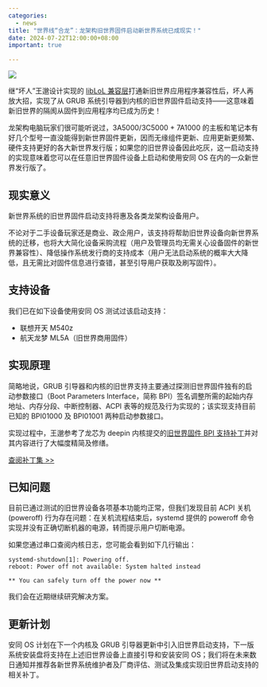 ```yaml
---
categories:
  - news
title: "世界线“合龙”：龙架构旧世界固件启动新世界系统已成现实！"
date: 2024-07-22T12:00:00+08:00
important: true

---
```

![](/assets/news/loongarch-oldworld-boot-support.jpg)


继“坏人”王邈设计实现的 [libLoL 兼容层](https://liblol.aosc.io/ "libLoL 兼容层")打通新旧世界应用程序兼容性后，坏人再放大招，实现了从 GRUB 系统引导器到内核的旧世界固件启动支持——这意味着新旧世界的隔阂从固件到应用程序均已成为历史！

龙架构电脑玩家们很可能听说过，3A5000/3C5000 + 7A1000 的主板和笔记本有好几个型号一直没能得到新世界固件更新，因而无缘组件更新、应用更新更频繁、硬件支持更好的各大新世界发行版；如果您的旧世界设备因此吃灰，这一启动支持的实现意味着您可以在任意旧世界固件设备上启动和使用安同 OS 在内的一众新世界发行版了。

## 现实意义

新世界系统的旧世界固件启动支持将惠及各类龙架构设备用户。

不论对于二手设备玩家还是商业、政企用户，该支持将帮助旧世界设备向新世界系统的迁移，也将大大简化设备采购流程（用户及管理员均无需关心设备固件的新世界兼容性）、降低操作系统发行商的支持成本（用户无法启动系统的概率大大降低，且无需比对固件信息进行查错，甚至引导用户获取及刷写固件）。

## 支持设备

我们已在如下设备使用安同 OS 测试过该启动支持：

- 联想开天 M540z
- 航天龙梦 ML5A（旧世界商用固件）

## 实现原理

简略地说，GRUB 引导器和内核的旧世界支持主要通过探测旧世界固件独有的启动参数接口（Boot Parameters Interface，简称 BPI）签名调整所需的起始内存地址、内存分段、中断控制器、ACPI 表等的规范及行为实现的；该实现支持目前已知的 BPI01000 及 BPI01001 两种启动参数接口。

实现过程中，王邈参考了龙芯为 deepin 内核提交的[旧世界固件 BPI 支持补丁](https://github.com/deepin-community/kernel/pull/130 "旧世界固件 BPI 支持补丁")并对其内容进行了大幅度精简及修缮。

[查阅补丁集 >> ](https://gist.github.com/shankerwangmiao/a15e17fc5c1c1dfb883490862107fcbb "查阅补丁 >> ")

## 已知问题

目前已通过测试的旧世界设备各项基本功能均正常，但我们发现目前 ACPI 关机 (poweroff) 行为存在问题：在关机流程结束后，systemd 提供的 poweroff 命令实现并没有正确切断机器的电源，转而提示用户切断电源。

如果您通过串口查阅内核日志，您可能会看到如下几行输出：

```
systemd-shutdown[1]: Powering off.
reboot: Power off not available: System halted instead

** You can safely turn off the power now **
```

我们会在近期继续研究解决方案。

## 更新计划

安同 OS 计划在下一个内核及 GRUB 引导器更新中引入旧世界启动支持，下一版系统安装盘将支持在上述旧世界设备上直接引导和安装安同 OS；我们将在未来数日通知并推荐各新世界系统维护者及厂商评估、测试及集成实现旧世界启动支持的相关补丁。
